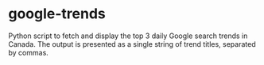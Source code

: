 # google-trends
Python script to fetch and display the top 3 daily Google search trends in Canada. The output is presented as a single string of trend titles, separated by commas.
